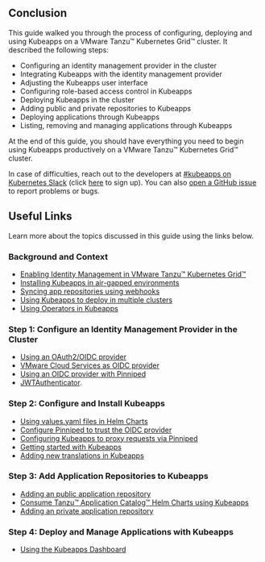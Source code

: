 ## Conclusion

This guide walked you through the process of configuring, deploying and using Kubeapps on a VMware Tanzu™ Kubernetes Grid™ cluster. It described the following steps:

- Configuring an identity management provider in the cluster
- Integrating Kubeapps with the identity management provider
- Adjusting the Kubeapps user interface
- Configuring role-based access control in Kubeapps
- Deploying Kubeapps in the cluster
- Adding public and private repositories to Kubeapps
- Deploying applications through Kubeapps
- Listing, removing and managing applications through Kubeapps

At the end of this guide, you should have everything you need to begin using Kubeapps productively on a VMware Tanzu™ Kubernetes Grid™ cluster.

In case of difficulties, reach out to the developers at [#kubeapps on Kubernetes Slack](https://kubernetes.slack.com/messages/kubeapps) (click [here](http://slack.k8s.io) to sign up). You can also [open a GitHub issue](https://github.com/vmware-tanzu/kubeapps/issues/new) to report problems or bugs.

## Useful Links

Learn more about the topics discussed in this guide using the links below.

### Background and Context

- [Enabling Identity Management in VMware Tanzu™ Kubernetes Grid™](https://docs.vmware.com/en/VMware-Tanzu-Kubernetes-Grid/1.3/vmware-tanzu-kubernetes-grid-13/GUID-mgmt-clusters-enabling-id-mgmt.html)
- [Installing Kubeapps in air-gapped environments](https://github.com/vmware-tanzu/kubeapps/blob/site-new/site/content/docs/latest/howto/offline-installation.md)
- [Syncing app repositories using webhooks](https://github.com/vmware-tanzu/kubeapps/blob/site-new/site/content/docs/latest/howto/syncing-apprepository-webhook.md)
- [Using Kubeapps to deploy in multiple clusters](https://github.com/vmware-tanzu/kubeapps/blob/site-new/site/content/docs/latest/howto/deploying-to-multiple-clusters.md)
- [Using Operators in Kubeapps](https://github.com/vmware-tanzu/kubeapps/blob/site-new/site/content/docs/latest/tutorials/operators.md)

### Step 1: Configure an Identity Management Provider in the Cluster

- [Using an OAuth2/OIDC provider](https://github.com/vmware-tanzu/kubeapps/blob/site-new/site/content/docs/latest/tutorials/using-an-OIDC-provider.md)
- [VMware Cloud Services as OIDC provider](https://github.com/vmware-tanzu/kubeapps/blob/site-new/site/content/docs/latest/tutorials/using-an-OIDC-provider.md#vmware-cloud-services)
- [Using an OIDC provider with Pinniped](https://github.com/vmware-tanzu/kubeapps/blob/site-new/site/content/docs/latest/howto/OIDC/using-an-OIDC-provider-with-pinniped.md)
- [JWTAuthenticator](https://pinniped.dev/docs/howto/configure-concierge-jwt/).

### Step 2: Configure and Install Kubeapps

- [Using values.yaml files in Helm Charts](https://helm.sh/docs/chart_template_guide/values_files/)
- [Configure Pinniped to trust the OIDC provider](https://github.com/vmware-tanzu/kubeapps/blob/site-new/site/content/docs/latest/howto/OIDC/using-an-OIDC-provider-with-pinniped.md#configure-pinniped-to-trust-your-oidc-identity-provider)
- [Configuring Kubeapps to proxy requests via Pinniped](https://github.com/vmware-tanzu/kubeapps/blob/site-new/site/content/docs/latest/howto/OIDC/using-an-OIDC-provider-with-pinniped.md#configuring-kubeapps-to-proxy-requests-via-pinniped)
- [Getting started with Kubeapps](https://github.com/vmware-tanzu/kubeapps/blob/site-new/site/content/docs/latest/tutorials/getting-started.md)
- [Adding new translations in Kubeapps](https://github.com/vmware-tanzu/kubeapps/blob/site-new/site/content/docs/latest/reference/translations/translate-kubeapps.md)

### Step 3: Add Application Repositories to Kubeapps

- [Adding an public application repository](https://github.com/vmware-tanzu/kubeapps/blob/site-new/site/content/docs/latest/howto/dashboard.md)
- [Consume Tanzu™ Application Catalog™ Helm Charts using Kubeapps](https://docs.vmware.com/en/VMware-Application-Catalog/services/main/GUID-using-consume-kubeapps.html)
- [Adding an private application repository](https://github.com/vmware-tanzu/kubeapps/blob/site-new/site/content/docs/latest/howto/private-app-repository.md)

### Step 4: Deploy and Manage Applications with Kubeapps

- [Using the Kubeapps Dashboard](https://github.com/vmware-tanzu/kubeapps/blob/site-new/site/content/docs/latest/howto/dashboard.md)
